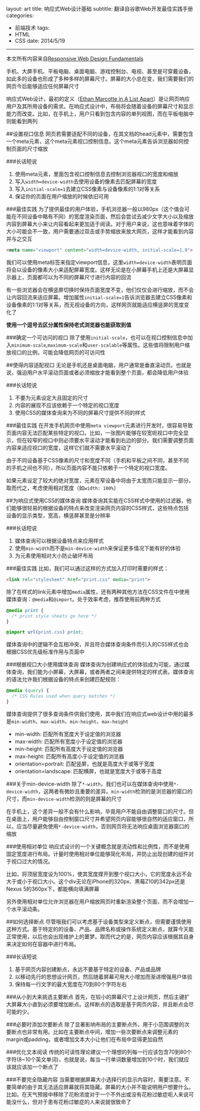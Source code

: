 layout: art
title: 响应式Web设计基础
subtitle: 翻译自谷歌Web开发最佳实践手册
categories: 
- 前端技术
tags: 
- HTML
- CSS
date: 2014/5/19
---


本文所有内容来自[Responsive Web Design Fundamentals](https://developers.google.com/web/fundamentals/documentation/multi-device-layouts/rwd-fundamentals/)


手机、大屏手机、平板电脑、桌面电脑、游戏控制台、电视、甚至是可穿戴设备，如此多的设备也形成了多种多样的屏幕尺寸。屏幕的大小总在变，我们需要我们的网页今后能够适应任何屏幕尺寸

<!-- more -->

响应式Web设计，最初的定义（[Ethan Marcotte in A List Apart](http://alistapart.com/article/responsive-web-design/)）是让网页响应用户及其所用设备的需求。在响应式设计中，布局将会随着设备的屏幕尺寸和显示能力而改变。比如，在手机上，用户只看到包含内容的单列视图，而在平板电脑中则能看到两列

##设置视口信息
网页若需要适配不同的设备，在其文档的head元素中，需要包含一个meta元素，这个meta元素视口控制信息。这个meta元素告诉浏览器如何控制页面的尺寸缩放

###长话短说
1. 使用meta元素，里面包含视口控制信息去控制浏览器视口的宽度和缩放
2. 写入`width=device-width`去使用设备的像素去匹配屏幕的宽度
3. 写入`initial-scale=1`去建立CSS像素与设备像素的1:1对等关系
4. 保证你的页面在用户缩放的时候依旧可用

###最佳实践
为了提供最佳的用户体验，手机浏览器一般以980px（这个值会可能在不同设备中略有不同）的宽度渲染页面，然后会尝试去减少文字大小以及缩放内容到屏幕大小来让内容看起来更加适于阅读。对于用户来说，这也意味着字体的大小可能会不一致，用户需要通过双击或手势缩放来放大网页，这样才能看到内容并与之交互

```html
<meta name="viewport" content="width=device-width, initial-scale=1.0">
```
我们可以使用meta标签来指定viewport信息，这里`width=device-width`表明页面将会以设备的像素大小来适配屏幕宽度。这样无论是在小屏幕手机上还是大屏幕显示器上，页面都可以为不同的屏幕尺寸进行内容的回流

有一些浏览器会在横竖屏切换时保持页面宽度不变，他们仅仅会进行缩放，而不会让内容回流来适应屏幕。增加属性`initial-scale=1`告诉浏览器去建立CSS像素和设备像素的1:1对等关系，而无视设备的方向，这样网页就能适应横竖屏的宽度变化了

**使用一个逗号去区分属性保持老式浏览器也能获取到值**

###确定一个可访问的视口
除了使用`initial-scale`，也可以在视口控制信息中加入`minimum-scale`,`maximum-scale`和`user-scalable`等属性。这些值将限制用户缩放视口的比例，可能会降低网页的可访问性

##使得内容适配视口
无论是手机还是桌面电脑，用户通常是垂直滚动页。也就是说，强迫用户水平滚动页面或者必须缩放才能看到整个页面，都会降低用户体验

###长话短说
1. 不要为元素设定大且固定的尺寸
2. 内容的展现不应该依赖于一个特定的视口宽度
3. 使用CSS的媒体查询来为不同的屏幕尺寸提供不同的样式

###最佳实践
在开发手机网页中使用`meta viewport`元素进行开发时，很容易导致页面内容无法匹配某些特定的视口。比如，一张图片能够在较宽呃视口中完全显示，但在较窄的视口中则必须要水平滚动才能看到右边的部分。我们需要调整页面内容来适应视口的宽度，这样它们就不需要水平滚动了

由于不同设备基于CSS像素的尺寸和宽度不同（手机和平板之间不同，甚至不同的手机之间也不同），所以页面内容不能只依赖于一个特定的视口宽度。

如果元素设定了较大的绝对宽度，元素在窄设备中将由于太宽而只能显示一部分。取而代之，考虑使用相对宽度（如`width: 100%`）

##为响应式使用CSS的媒体查询
媒体查询其实能在CSS样式中使用的过滤器，他们能够很轻易的根据设备的特点来改变渲染网页内容的CSS样式，这些特点包括设备的显示类型，宽高，横竖屏甚至是分辨率

###长话短说
1. 媒体查询可以根据设备特点来应用样式
2. 使用`min-width`而不是`min-device-width`来保证更多情况下能有好的体验
3. 为元素使用相对大小防止破坏布局

###最佳实践
比如，我们可以通过这样的方式加入打印时需要的样式：
```html
<link rel="stylesheet" href="print.css" media="print">
```

除了在样式的link元素中增加`media`属性，还有两种其他方法在CSS文件在中使用媒体查询：`@media`和`@import`。处于效率考虑，推荐使用前两种方式

```css
@media print {
  /* print style sheets go here */
}

@import url(print.css) print;
```

媒体查询中的逻辑不会互相冲突，并且符合媒体查询条件而引入的CSS样式也会根据CSS优先级标准作用与页面中

###根据视口大小使用媒体查询
媒体查询为创建响应式的体验成为可能，通过媒体查询，我们能为小屏幕，大屏幕，或者两者之间来提供特定的样式表。媒体查询的语法允许我们根据设备的特点来创建匹配规则：
```css
@media (query) {
  /* CSS Rules used when query matches */
}
```

媒体查询提供了很多查询条件供我们使用，其中我们在响应式web设计中用的最多是`min-width`、`max-width`、`min-height`、`max-height`


* min-width: 匹配所有宽度大于设定值的浏览器
* max-width: 匹配所有宽度小于设定值的浏览器
* min-height: 匹配所有高度大于设定值的浏览器
* max-height: 匹配所有高度小于设定值的浏览器
* orientation=portrait: 匹配竖屏，也就是高度大于或等于宽度
* orientation=landscape: 匹配横屏，也就是宽度大于或等于高度

###关于min\-device\-width
除了`*-width`，我们也可以在媒体查询中使用`*-device-width`，这两者有微妙且重要的差异。`min-width`检测的是浏览器的窗口的尺寸，而`min-device-width`检测的则是屏幕的尺寸

在手机上，这个差异一般不会有什么影响，毕竟用户不能自由调整窗口的尺寸。但在桌面上，用户能够自由控制窗口尺寸并希望网页内容能够很自然的适应窗口，所以，应当尽量避免使用`*-device-width`，否则网页将无法响应桌面浏览器窗口的缩放

###使用相对单位
响应式设计的一个关键概念就是流动性和比例性，而不是使用固定宽度进行布局。计量时使用相对单位能够简化布局，并防止出现创建的组件对于视口过大的情况。

比如，将顶层宽度设为100%，使其宽度撑开到整个视口大小，它的宽度永远不会大于或小于视口大小。这个div无论在iPhone的320px、黑莓Z10的342px还是Nexus 5的360px下，都能横向填满屏幕

另外使用相对单位允许浏览器在用户缩放网页时重新渲染整个页面，而不会增加一个水平滚动条。

##如何选择断点
尽管哦我们可以考虑基于设备类型来定义断点，但需要谨慎使用这种方式。基于特定的的设备、产品、品牌名称或操作系统定义断点，就算今天能正常使用，以后也会出现维护上的噩梦。取而代之的是，网页内容应该根据其自身来决定如何在容器中进行布局。

###长话短说
1. 基于网页内容创建断点，永远不要基于特定的设备、产品或品牌
2. 以移动先行的思想设计网页，然后随着屏幕可用大小增加而渐进增强用户体验
3. 保持每一行文字的最大宽度在70到80个字符左右

###从小到大来挑选主要断点
首先，在较小的屏幕尺寸上设计网页，然后主键扩大屏幕大小直到必须要增加断点。这样断点的选取是基于网页内容，并且断点会尽可能的少。

###必要时添加次要断点
除了显著影响布局的主要断点外，用于小范围调整的次要断点也非常有用。比如在主要断点中间，增加一些次要断点来调整元素的margin或padding，或者增加文本大小让他们在布局中显得更加自然

###优化文本阅读
传统的可读性理论建议一个理想的列每一行应该包含70到80个字符(8~10个英文单词)，也就是说，每当一行单词数量增加到10个时，我们就应该就应该加一个断点了

###不要完全隐藏内容
当需要根据屏幕大小选择行的显示内容时，需要注意。不要简单的由于其无法适应屏幕就将其隐藏。屏幕的大小并不能说明用户想要什么。比如，在天气预报中移除了花粉浓度对于一个不外出或没有花粉过敏症呃人来说可能没什么，但对于患有花粉过敏症的人来说就很致命了

